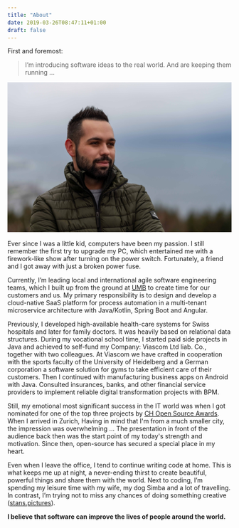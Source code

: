 ```yaml
---
title: "About"
date: 2019-03-26T08:47:11+01:00
draft: false
---
```


First and foremost:

>  I’m introducing software ideas to the real world. And are keeping them running …

![Image Nikola Stankovic (botscripter)](/images/nikola.jpg "Nikola Stankovic (botscripter)")

Ever since I was a little kid, computers have been my passion. I still remember the first try to upgrade my PC, which entertained me with a firework-like show after turning on the power switch. Fortunately, a friend and I got away with just a broken power fuse. 

Currently, I’m leading local and international agile software engineering teams, which I built up from the ground at [UMB](https://umb.ch/) to create time for our customers and us. My primary responsibility is to design and develop a cloud-native SaaS platform for process automation in a multi-tenant microservice architecture with Java/Kotlin, Spring Boot and Angular.

Previously, I developed high-available health-care systems for Swiss hospitals and later for family doctors. It was heavily based on relational data structures. During my vocational school time, I started paid side projects in Java and achieved to self-fund my Company: Viascom Ltd liab. Co., together with two colleagues. At Viascom we have crafted in cooperation with the sports faculty of the University of Heidelberg and a German corporation a software solution for gyms to take efficient care of their customers. Then I continued with manufacturing business apps on Android with Java. Consulted insurances, banks, and other financial service providers to implement reliable digital transformation projects with BPM. 

Still, my emotional most significant success in the IT world was when I got nominated for one of the top three projects by [CH Open Source Awards](https://www.ch-open.ch/). When I arrived in Zurich, Having in mind that I'm from a much smaller city, the impression was overwhelming ... The presentation in front of the audience back then was the start point of my today's strength and motivation. Since then, open-source has secured a special place in my heart.

Even when I leave the office, I tend to continue writing code at home. This is what keeps me up at night, a never-ending thirst to create beautiful, powerful things and share them with the world. Next to coding, I’m spending my leisure time with my wife, my dog Simba and a lot of travelling.  In contrast, I’m trying not to miss any chances of doing something creative ([stans.pictures](https://stans.pictures/)).

**I believe that software can improve the lives of people around the world.**
